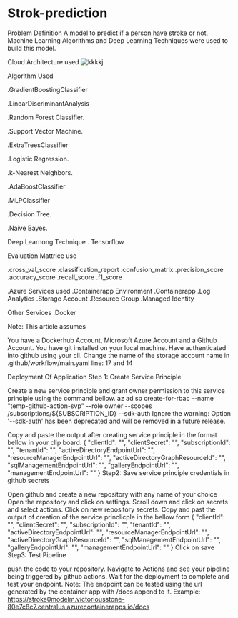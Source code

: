 # Strok-prediction

Problem Definition
A model to predict if a person have stroke or not. Machine Learning Algorithms and Deep Learning Techniques were used to build this model.

Cloud Architecture used
![kkkkj](https://user-images.githubusercontent.com/117108883/199074444-67a94da5-2f7c-4f10-bac8-072720b25322.png)

Algorithm Used

.GradientBoostingClassifier

.LinearDiscriminantAnalysis

.Random Forest Classifier.

.Support Vector Machine.

.ExtraTreesClassifier

.Logistic Regression.

.k-Nearest Neighbors.

.AdaBoostClassifier

.MLPClassifier

.Decision Tree.

.Naive Bayes.

Deep Learnong Technique
. Tensorflow

Evaluation Mattrice use

.cross_val_score
.classification_report
.confusion_matrix
.precision_score
.accuracy_score
.recall_score
.f1_score

.Azure Services used
.Containerapp Environment
.Containerapp
.Log Analytics
.Storage Account
.Resource Group
.Managed Identity

Other Services
.Docker

Note:
This article assumes

You have a Dockerhub Account, Microsoft Azure Account and a Github Account.
You have git installed on your local machine.
Have authenticated into github using your cli.
Change the name of the storage account name in .github/workflow/main.yaml line: 17 and 14

Deployment Of Application
Step 1:
Create Service Principle

Create a new service principle and grant owner permission to this service principle using the command bellow.
az ad sp create-for-rbac --name "temp-github-action-svp" --role owner --scopes /subscriptions/${SUBSCRIPTION_ID} --sdk-auth
Ignore the warning: Option '--sdk-auth' has been deprecated and will be removed in a future release.

Copy and paste the output after creating service principle in the format bellow in your clip board.
{
  "clientId": "",
  "clientSecret": "",
  "subscriptionId": "",
  "tenantId": "",
  "activeDirectoryEndpointUrl": "",
  "resourceManagerEndpointUrl": "",
  "activeDirectoryGraphResourceId": "",
  "sqlManagementEndpointUrl": "",
  "galleryEndpointUrl": "",
  "managementEndpointUrl": ""
}
Step2:
Save service principle credentials in github secrets

Open github and create a new repository with any name of your choice
Open the repository and click on settings.
Scroll down and click on secrets and select actions.
Click on new repository secrets.
Copy and past the output of creation of the service princlicple in the bellow form
{
  "clientId": "",
  "clientSecret": "",
  "subscriptionId": "",
  "tenantId": "",
  "activeDirectoryEndpointUrl": "",
  "resourceManagerEndpointUrl": "",
  "activeDirectoryGraphResourceId": "",
  "sqlManagementEndpointUrl": "",
  "galleryEndpointUrl": "",
  "managementEndpointUrl": ""
}
Click on save
Step3:
Test Pipeline

push the code to your repository.
Navigate to Actions and see your pipeline being triggered by github actions.
Wait for the deployment to complete and test your endpoint.
Note: The endpoint can be tested using the url generated by the container app with /docs append to it. Example: https://stroke0modelm.victoriousstone-80e7c8c7.centralus.azurecontainerapps.io/docs
